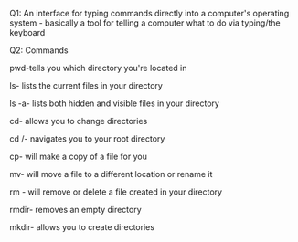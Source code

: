Q1: An interface for typing commands directly into a computer's operating system - basically a tool for telling a computer what to do via typing/the keyboard

Q2: Commands

pwd-tells you which directory you're located in

ls- lists the current files in your directory

ls -a- lists both hidden and visible files in your directory

cd- allows you to change directories

cd /- navigates you to your root directory

cp- will make a copy of a file for you

mv- will move a file to a different location or rename it

rm - will remove or delete a file created in your directory

rmdir- removes an empty directory

mkdir- allows you to create directories
